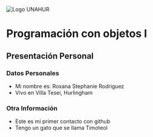 ![Logo UNAHUR](./UNAHUR.png)

# Programación con objetos I
## Presentación Personal

### Datos Personales
- Mi nombre es: Roxana Stephanie Rodriguez
- Vivo en Villa Tesei, Hurlingham


### Otra Información
- Este es mi primer contacto con github
- Tengo un gato que se llama Timoteol
